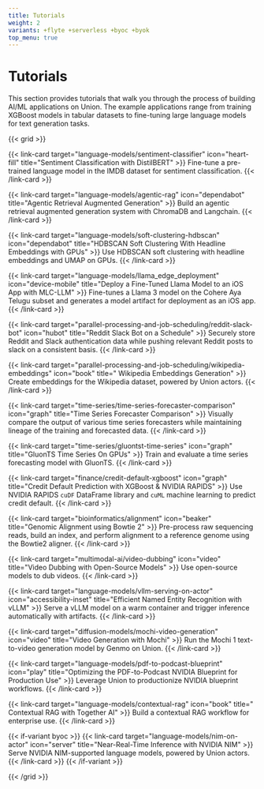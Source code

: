 ```yaml
---
title: Tutorials
weight: 2
variants: +flyte +serverless +byoc +byok
top_menu: true
---
```


# Tutorials

This section provides tutorials that walk you through the process of building AI/ML applications on Union.
The example applications range from training XGBoost models in tabular datasets to fine-tuning large language models for text generation tasks.

{{< grid >}}

{{< link-card target="language-models/sentiment-classifier" icon="heart-fill" title="Sentiment Classification with DistilBERT" >}}
Fine-tune a pre-trained language model in the IMDB dataset for sentiment classification.
{{< /link-card >}}

{{< link-card target="language-models/agentic-rag" icon="dependabot" title="Agentic Retrieval Augmented Generation" >}}
Build an agentic retrieval augmented generation system with ChromaDB and Langchain.
{{< /link-card >}}

{{< link-card target="language-models/soft-clustering-hdbscan" icon="dependabot" title="HDBSCAN Soft Clustering With Headline Embeddings with GPUs" >}}
Use HDBSCAN soft clustering with headline embeddings and UMAP on GPUs.
{{< /link-card >}}

{{< link-card target="language-models/llama_edge_deployment" icon="device-mobile" title="Deploy a Fine-Tuned Llama Model to an iOS App with MLC-LLM" >}}
Fine-tunes a Llama 3 model on the Cohere Aya Telugu subset and generates a model artifact for deployment as an iOS app.
{{< /link-card >}}

{{< link-card target="parallel-processing-and-job-scheduling/reddit-slack-bot" icon="hubot" title="Reddit Slack Bot on a Schedule" >}}
Securely store Reddit and Slack authentication data while pushing relevant Reddit posts to slack on a consistent basis.
{{< /link-card >}}

{{< link-card target="parallel-processing-and-job-scheduling/wikipedia-embeddings" icon="book" title=" Wikipedia Embeddings Generation" >}}
Create embeddings for the Wikipedia dataset, powered by Union actors.
{{< /link-card >}}

{{< link-card target="time-series/time-series-forecaster-comparison" icon="graph" title="Time Series Forecaster Comparison" >}}
Visually compare the output of various time series forecasters while
maintaining lineage of the training and forecasted data.
{{< /link-card >}}

{{< link-card target="time-series/gluontst-time-series" icon="graph" title="GluonTS Time Series On GPUs" >}}
Train and evaluate a time series forecasting model with GluonTS.
{{< /link-card >}}

{{< link-card target="finance/credit-default-xgboost" icon="graph" title="Credit Default Prediction with XGBoost & NVIDIA RAPIDS" >}}
Use NVIDIA RAPIDS `cuDF` DataFrame library and `cuML` machine learning to predict credit default.
{{< /link-card >}}

{{< link-card target="bioinformatics/alignment" icon="beaker" title="Genomic Alignment using Bowtie 2" >}}
Pre-process raw sequencing reads, build an index, and perform alignment to a reference genome using the Bowtie2 aligner.
{{< /link-card >}}

{{< link-card target="multimodal-ai/video-dubbing" icon="video" title="Video Dubbing with Open-Source Models" >}}
Use open-source models to dub videos.
{{< /link-card >}}

{{< link-card target="language-models/vllm-serving-on-actor" icon="accessibility-inset" title="Efficient Named Entity Recognition with vLLM" >}}
Serve a vLLM model on a warm container and trigger inference automatically with artifacts.
{{< /link-card >}}

{{< link-card target="diffusion-models/mochi-video-generation" icon="video" title="Video Generation with Mochi" >}}
Run the Mochi 1 text-to-video generation model by Genmo on Union.
{{< /link-card >}}

{{< link-card target="language-models/pdf-to-podcast-blueprint" icon="play" title="Optimizing the PDF-to-Podcast NVIDIA Blueprint for Production Use" >}}
Leverage Union to productionize NVIDIA blueprint workflows.
{{< /link-card >}}

{{< link-card target="language-models/contextual-rag" icon="book" title=" Contextual RAG with Together AI" >}}
Build a contextual RAG workflow for enterprise use.
{{< /link-card >}}

{{< if-variant byoc >}}
{{< link-card target="language-models/nim-on-actor" icon="server" title="Near-Real-Time Inference with NVIDIA NIM" >}}
Serve NVIDIA NIM-supported language models, powered by Union actors.
{{< /link-card >}}
{{< /if-variant >}}

{{< /grid >}}
